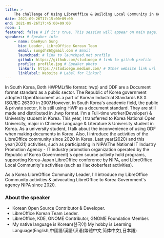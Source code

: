 ```yaml
---
title: >
    The challenge of Using LibreOffice & Building Local Community in Korea 
date: 2021-09-26T17:15:00+09:00
end: 2021-09-26T17:45:00+09:00
room: 1
featured: false # If it's true. This session will appear on main page.
speakers: # Speaker info
    - name: DaeHyun Sung
      bio: Leader, LibreOffice Korean Team
      email: sungdh86@gmail.com # Email
      launchpad: # link to launchpad.net profile
      github: https://github.com/studioego # link to github profile
      profile: profile.jpg # Speaker photo
      linkurl: https://studioego.medium.com/ # Other website link url
      linklabel: Website # Label for linkurl
---
```

In South Korea, Both HWPML(file format: hwp) and ODF are a Document format standard as a public sector. The Republic of Korea government adopted OpenDocument as a part of Korean Industrial Standards KS X ISO/IEC 26300 in 2007.However, In South Korea's academic field, the public &amp; private sector, It is still using HWP as a document standard. They are still made and distributed in .hwp format. I'm a Full-time worker(Developer) &amp; University student in Korea. This year, I transferred to Korea National Open University, major in Chinese Language &amp; Literature &amp; University student in Korea. As a university student, I talk about the inconvenience of using ODF when making documents in Korea. Also, I introduce the activities of the LibreOffice community since 2020 in Korea. Last year(2020) and this year(2021) activities, such as participating in NIPA(The National IT Industry Promotion Agency - IT industry promotion organization operated by the Republic of Korea Government)'s open source activity hold programs, supporting  Korea-Japan LibreOffice conference by NIPA, and LibreOffice Local Community's activities (such as Hacktoberfest activities).

As a Korea LibreOffice Community Leader, I'll introduce my LibreOffice Community activities &amp; advocating LibreOffice to Korea Government's agency NIPA since 2020.

### About the speaker
 - Korean Open Source Contributor & Developer.
 - LibreOffice Korean Team Leader.
 - LibreOffice, KDE, GNOME Contributor, GNOME Foundation Member.
 - My native language is Korean(한국어) My hobby is Learning Language(English,中國語/漢語/汉语(繁體中文,简体中文),日本語)